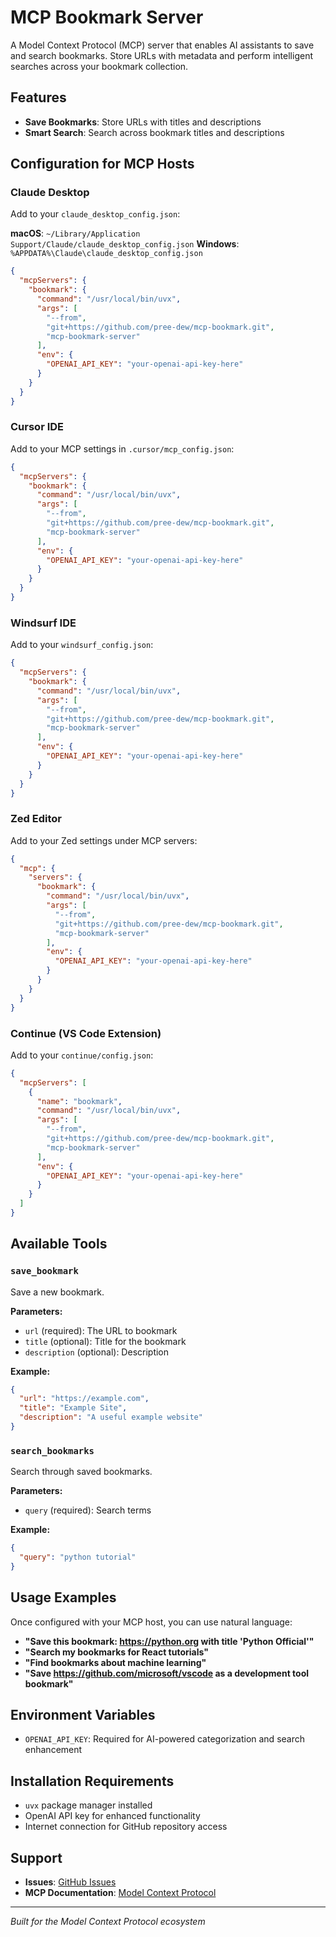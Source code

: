 # MCP Bookmark Server

A Model Context Protocol (MCP) server that enables AI assistants to save and search bookmarks. Store URLs with metadata and perform intelligent searches across your bookmark collection.

## Features

- **Save Bookmarks**: Store URLs with titles and descriptions
- **Smart Search**: Search across bookmark titles and descriptions

## Configuration for MCP Hosts

### Claude Desktop

Add to your `claude_desktop_config.json`:

**macOS**: `~/Library/Application Support/Claude/claude_desktop_config.json`
**Windows**: `%APPDATA%\Claude\claude_desktop_config.json`

```json
{
  "mcpServers": {
    "bookmark": {
      "command": "/usr/local/bin/uvx",
      "args": [
        "--from",
        "git+https://github.com/pree-dew/mcp-bookmark.git",
        "mcp-bookmark-server"
      ],
      "env": {
        "OPENAI_API_KEY": "your-openai-api-key-here"
      }
    }
  }
}
```

### Cursor IDE

Add to your MCP settings in `.cursor/mcp_config.json`:

```json
{
  "mcpServers": {
    "bookmark": {
      "command": "/usr/local/bin/uvx",
      "args": [
        "--from",
        "git+https://github.com/pree-dew/mcp-bookmark.git",
        "mcp-bookmark-server"
      ],
      "env": {
        "OPENAI_API_KEY": "your-openai-api-key-here"
      }
    }
  }
}
```

### Windsurf IDE

Add to your `windsurf_config.json`:

```json
{
  "mcpServers": {
    "bookmark": {
      "command": "/usr/local/bin/uvx",
      "args": [
        "--from",
        "git+https://github.com/pree-dew/mcp-bookmark.git",
        "mcp-bookmark-server"
      ],
      "env": {
        "OPENAI_API_KEY": "your-openai-api-key-here"
      }
    }
  }
}
```

### Zed Editor

Add to your Zed settings under MCP servers:

```json
{
  "mcp": {
    "servers": {
      "bookmark": {
        "command": "/usr/local/bin/uvx",
        "args": [
          "--from",
          "git+https://github.com/pree-dew/mcp-bookmark.git",
          "mcp-bookmark-server"
        ],
        "env": {
          "OPENAI_API_KEY": "your-openai-api-key-here"
        }
      }
    }
  }
}
```

### Continue (VS Code Extension)

Add to your `continue/config.json`:

```json
{
  "mcpServers": [
    {
      "name": "bookmark",
      "command": "/usr/local/bin/uvx",
      "args": [
        "--from",
        "git+https://github.com/pree-dew/mcp-bookmark.git",
        "mcp-bookmark-server"
      ],
      "env": {
        "OPENAI_API_KEY": "your-openai-api-key-here"
      }
    }
  ]
}
```

## Available Tools

### `save_bookmark`
Save a new bookmark.

**Parameters:**
- `url` (required): The URL to bookmark
- `title` (optional): Title for the bookmark
- `description` (optional): Description

**Example:**
```json
{
  "url": "https://example.com",
  "title": "Example Site",
  "description": "A useful example website"
}
```

### `search_bookmarks`
Search through saved bookmarks.

**Parameters:**
- `query` (required): Search terms

**Example:**
```json
{
  "query": "python tutorial"
}
```

## Usage Examples

Once configured with your MCP host, you can use natural language:

- **"Save this bookmark: https://python.org with title 'Python Official'"**
- **"Search my bookmarks for React tutorials"**
- **"Find bookmarks about machine learning"**
- **"Save https://github.com/microsoft/vscode as a development tool bookmark"**

## Environment Variables

- `OPENAI_API_KEY`: Required for AI-powered categorization and search enhancement

## Installation Requirements

- `uvx` package manager installed
- OpenAI API key for enhanced functionality
- Internet connection for GitHub repository access

## Support

- **Issues**: [GitHub Issues](https://github.com/pree-dew/mcp-bookmark/issues)
- **MCP Documentation**: [Model Context Protocol](https://modelcontextprotocol.io/)

---

*Built for the Model Context Protocol ecosystem*
